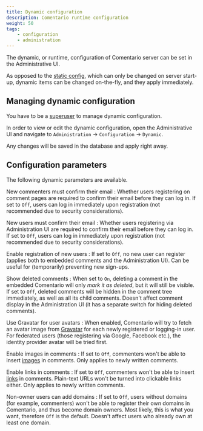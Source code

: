 ```yaml
---
title: Dynamic configuration
description: Comentario runtime configuration
weight: 50
tags:
    - configuration
    - administration
---
```


The dynamic, or runtime, configuration of Comentario server can be set in the Administrative UI.

<!--more-->

As opposed to the [static config](static), which can only be changed on server start-up, dynamic items can be changed on-the-fly, and they apply immediately.

## Managing dynamic configuration

You have to be a [superuser](/kb/permissions/superuser) to manage dynamic configuration.

In order to view or edit the dynamic configuration, open the Administrative UI and navigate to `Administration` → `Configuration` → `Dynamic`.

Any changes will be saved in the database and apply right away.

## Configuration parameters

The following dynamic parameters are available.

New commenters must confirm their email
: Whether users registering on comment pages are required to confirm their email before they can log in. If set to `Off`, users can log in immediately upon registration (not recommended due to security considerations).

New users must confirm their email
: Whether users registering via Administration UI are required to confirm their email before they can log in. If set to `Off`, users can log in immediately upon registration (not recommended due to security considerations).

Enable registration of new users
: If set to `Off`, no new user can register (applies both to embedded comments and the Administration UI). Can be useful for (temporarily) preventing new sign-ups.

Show deleted comments
: When set to `On`, deleting a comment in the embedded Comentario will only *mark it as deleted*, but it will still be visible. If set to `Off`, deleted comments will be hidden in the comment tree immediately, as well as all its child comments. Doesn't affect comment display in the Administration UI (it has a separate switch for hiding deleted comments).

Use Gravatar for user avatars
: When enabled, Comentario will try to fetch an avatar image from [Gravatar](https://www.gravatar.com) for each newly registered or logging-in user. For federated users (those registering via Google, Facebook etc.), the identity provider avatar will be tried first.

Enable images in comments
: If set to `Off`, commenters won't be able to insert [images](/kb/markdown#images) in comments. Only applies to newly written comments.

Enable links in comments
: If set to `Off`, commenters won't be able to insert [links](/kb/markdown#links) in comments. Plain-text URLs won't be turned into clickable links either. Only applies to newly written comments.

Non-owner users can add domains
: If set to `Off`, users without domains (for example, commenters) won't be able to register their own domains in Comentario, and thus become domain owners. Most likely, this is what you want, therefore `Off` is the default. Doesn't affect users who already own at least one domain.
